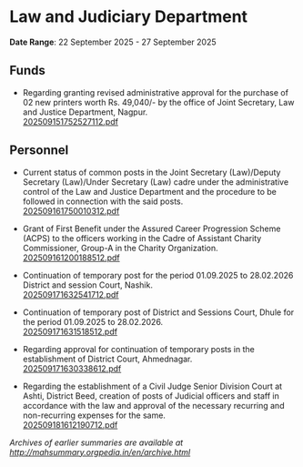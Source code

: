 # Law and Judiciary Department

**Date Range**: 22 September 2025 - 27 September 2025


## Funds
- Regarding granting revised administrative approval for the purchase of 02 new printers worth Rs. 49,040/- by the office of Joint Secretary, Law and Justice Department, Nagpur.\
  [202509151752527112.pdf](https://gr.maharashtra.gov.in/Site/Upload/Government%20Resolutions/English/202509151752527112.pdf)

## Personnel
- Current status of common posts in the Joint Secretary (Law)/Deputy Secretary (Law)/Under Secretary (Law) cadre under the administrative control of the Law and Justice Department and the procedure to be followed in connection with the said posts.\
  [202509161750010312.pdf](https://gr.maharashtra.gov.in/Site/Upload/Government%20Resolutions/English/202509161750010312.pdf)

- Grant of First Benefit under the Assured Career Progression Scheme (ACPS) to the officers working in the Cadre of Assistant Charity Commissioner, Group-A in the Charity Organization.\
  [202509161200188512.pdf](https://gr.maharashtra.gov.in/Site/Upload/Government%20Resolutions/English/202509161200188512.pdf)

- Continuation of temporary post for the period 01.09.2025 to 28.02.2026 District and session Court, Nashik.\
  [202509171632541712.pdf](https://gr.maharashtra.gov.in/Site/Upload/Government%20Resolutions/English/202509171632541712.pdf)

- Continuation of temporary post of District and Sessions Court, Dhule for the period 01.09.2025 to 28.02.2026.\
  [202509171631518512.pdf](https://gr.maharashtra.gov.in/Site/Upload/Government%20Resolutions/English/202509171631518512.pdf)

- Regarding approval for continuation of temporary posts in the establishment of District Court, Ahmednagar.\
  [202509171630338612.pdf](https://gr.maharashtra.gov.in/Site/Upload/Government%20Resolutions/English/202509171630338612.pdf)

- Regarding the establishment of a Civil Judge Senior Division Court at Ashti, District Beed, creation of posts of Judicial officers and staff in accordance with the law and approval of the necessary recurring and non-recurring expenses for the same.\
  [202509181612190712.pdf](https://gr.maharashtra.gov.in/Site/Upload/Government%20Resolutions/English/202509181612190712.pdf)


*Archives of earlier summaries are available at http://mahsummary.orgpedia.in/en/archive.html*